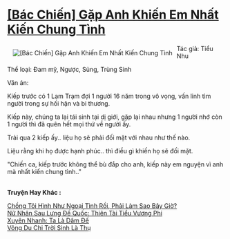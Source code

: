 <a href="https://utruyen.com/bac-chien-gap-anh-khien-em-nhat-kien-chung-tinh/25248/" title="[Bác Chiến] Gặp Anh Khiến Em Nhất Kiến Chung Tình"><h1>[Bác Chiến] Gặp Anh Khiến Em Nhất Kiến Chung Tình</h1></a><div style="display:table"><img align="right" style="float: left; padding: 10px;" src="https://utruyen.com/images/story/200x260/bac-chien-gap-anh-khien-em-nhat-kien-chung-tinh.jpg" alt="[Bác Chiến] Gặp Anh Khiến Em Nhất Kiến Chung Tình">Tác giả: Tiểu Nhu<p></p>Thể loại: Đam mỹ, Ngược, Sủng, Trùng Sinh<p></p>Văn án:<p></p>Kiếp trước có 1 Lam Trạm đợi 1 người 16 năm trong vô vọng, vấn linh tìm người trong sự hối hận và bi thương.<p></p>Kiếp này, chúng ta lại tái sinh tại dị giới, gặp lại nhau nhưng 1 người nhớ còn 1 người thì đã quên hết mọi thứ về người ấy.<p></p>Trải qua 2 kiếp ấy.. liệu họ sẽ phải đối mặt với nhau như thế nào.<p></p>Liệu rằng khi họ được hạnh phúc.. thì điều gì khiến họ sẽ đối mặt.<p></p>"Chiến ca, kiếp trước không thể bù đắp cho anh, kiếp này em nguyện vì anh mà nhất kiến chung tình.."​</div><p><br><b>Truyện Hay Khác :</b></p><a href="https://utruyen.com/chong-toi-hinh-nhu-ngoai-tinh-roi-phai-lam-sao-bay-gio/25152/" alt="Chồng Tôi Hình Như Ngoại Tình Rồi, Phải Làm Sao Bây Giờ?">Chồng Tôi Hình Như Ngoại Tình Rồi, Phải Làm Sao Bây Giờ?</a><br/><a href="https://github.com/quanluxury/truyenhot/tree/master/truyenhay/11257/" alt="Nữ Nhân Sau Lưng Đế Quốc: Thiên Tài Tiểu Vương Phi">Nữ Nhân Sau Lưng Đế Quốc: Thiên Tài Tiểu Vương Phi</a><br/><a href="https://truyenngontinhay.wordpress.com/2019/10/03/xuyen-nhanh-ta-la-dam-de/" alt="Xuyên Nhanh: Ta Là Dâm Đế">Xuyên Nhanh: Ta Là Dâm Đế</a><br/><a href="https://github.com/quanluxury/ngontinh_sac/tree/master/truyenhay/21259/" alt="Võng Du Chi Trời Sinh Là Thụ">Võng Du Chi Trời Sinh Là Thụ</a><br/>